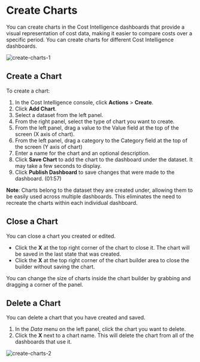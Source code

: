 # Create Charts

You can create charts in the Cost Intelligence dashboards that provide a visual representation of cost data, making it easier to compare costs over a specific period. You can create charts for different Cost Intelligence dashboards. 

![create-charts-1](https://github.com/user-attachments/assets/1845dc04-107c-4809-93de-d28fbe885e0a)

## Create a Chart

To create a chart: 

1. In the Cost Intelligence console, click **Actions** > **Create**.
2. Click **Add Chart**. 
3. Select a dataset from the left panel.
4. From the right panel, select the type of chart you want to create.
5. From the left panel, drag a value to the Value field at the top of the screen (X axis of chart). 
6. From the left panel, drag a category to the Category field at the top of the screen (Y axis of chart)
7. Enter a name for the chart and an optional description.
8. Click **Save Chart** to add the chart to the dashboard under the dataset. It may take a few seconds to display. 
9. Click **Publish Dashboard** to save changes that were made to the dashboard. (01:57)

**Note**: Charts belong to the dataset they are created under, allowing them to be easily used across multiple dashboards. This eliminates the need to recreate the charts within each individual dashboard.

## Close a Chart
You can close a chart you created or edited.

* Click the **X** at the top right corner of the chart to close it. The chart will be saved in the last state that was created.
* Click the **X** at the top right corner of the chart builder area to close the builder without saving the chart.

You can change the size of charts inside the chart builder by grabbing and dragging a corner of the panel.

## Delete a Chart 
You can delete a chart that you have created and saved. 

1. In the _Data_ menu on the left panel, click the chart you want to delete.
2. Click the **X** next to a chart name. This will delete the chart from all of the dashboards that use it.  

![create-charts-2](https://github.com/user-attachments/assets/f152c157-ad42-4ccd-a64a-9651e169ef2a)
